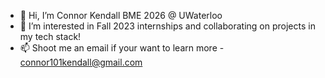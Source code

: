 - 👋 Hi, I’m Connor Kendall BME 2026 @ UWaterloo 
- 👀 I’m interested in Fall 2023 internships and collaborating on projects in my tech stack! 
- 📫 Shoot me an email if your want to learn more - connor101kendall@gmail.com
